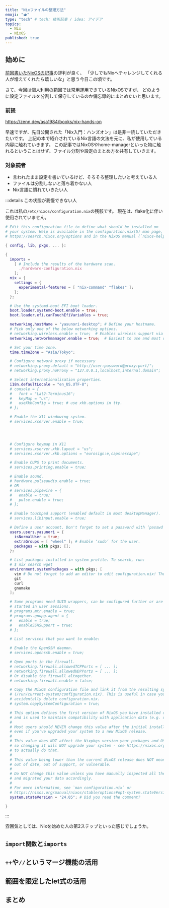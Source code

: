 ```yaml
---
title: "Nixファイルの整理方法"
emoji: "🫖"
type: "tech" # tech: 技術記事 / idea: アイデア
topics:
  - Nix
  - NixOS
published: true
---
```


## 始めに

[前回書いたNixOSの記事](https://zenn.dev/yasunori_kirin/articles/0013-nixos-first-setup)の評判が良く、
「少しでもNixへチャレンジしてくれる人が増えてくれたら嬉しいな」と思う今日この頃です。

さて、今回は個人利用の範囲では常用運用できているNixOSですが、
どのように設定ファイルを分割して保守しているのか備忘録的にまとめたいと思います。

### 前提

https://zenn.dev/asa1984/books/nix-hands-on

早速ですが、先日公開された「Nix入門：ハンズオン」は是非一読していただきたいです。
上記の本で紹介されているNix言語の文法を元に、私が使用している内容に触れていきます。
この記事ではNixOSやhome-managerといった物に触れるということはせず、ファイル分割や設定のまとめ方を共有していきます。

### 対象読者

<!-- textlint-disable -->
- 言われたまま設定を書いているけど、そろそろ整理したいと考えている人
- ファイルは分割しないと落ち着かない人
- Nix言語に慣れていきたい人

:::details この状態が我慢できない人

これは私の`/etc/nixos/configuration.nix`の残骸です。
現在は、flake化に伴い使用されていません。

```nix:configuration.nix
# Edit this configuration file to define what should be installed on
# your system. Help is available in the configuration.nix(5) man page, on
# https://search.nixos.org/options and in the NixOS manual (`nixos-help`).

{ config, lib, pkgs, ... }:

{
  imports =
    [ # Include the results of the hardware scan.
      ./hardware-configuration.nix
    ];
  nix = {
    settings = {
      experimental-features = [ "nix-command" "flakes" ];
    };
  };

  # Use the systemd-boot EFI boot loader.
  boot.loader.systemd-boot.enable = true;
  boot.loader.efi.canTouchEfiVariables = true;

  networking.hostName = "yasunori-desktop"; # Define your hostname.
  # Pick only one of the below networking options.
  # networking.wireless.enable = true;  # Enables wireless support via wpa_supplicant.
  networking.networkmanager.enable = true;  # Easiest to use and most distros use this by default.

  # Set your time zone.
  time.timeZone = "Asia/Tokyo";

  # Configure network proxy if necessary
  # networking.proxy.default = "http://user:password@proxy:port/";
  # networking.proxy.noProxy = "127.0.0.1,localhost,internal.domain";

  # Select internationalisation properties.
  i18n.defaultLocale = "en_US.UTF-8";
  # console = {
  #   font = "Lat2-Terminus16";
  #   keyMap = "us";
  #   useXkbConfig = true; # use xkb.options in tty.
  # };

  # Enable the X11 windowing system.
  # services.xserver.enable = true;


  

  # Configure keymap in X11
  # services.xserver.xkb.layout = "us";
  # services.xserver.xkb.options = "eurosign:e,caps:escape";

  # Enable CUPS to print documents.
  # services.printing.enable = true;

  # Enable sound.
  # hardware.pulseaudio.enable = true;
  # OR
  # services.pipewire = {
  #   enable = true;
  #   pulse.enable = true;
  # };

  # Enable touchpad support (enabled default in most desktopManager).
  # services.libinput.enable = true;

  # Define a user account. Don't forget to set a password with ‘passwd’.
  users.users.yasunori = {
    isNormalUser = true;
    extraGroups = [ "wheel" ]; # Enable ‘sudo’ for the user.
    packages = with pkgs; [];
  };

  # List packages installed in system profile. To search, run:
  # $ nix search wget
  environment.systemPackages = with pkgs; [
    vim # Do not forget to add an editor to edit configuration.nix! The Nano editor is also installed by default.
    git
    curl
    gnumake
  ];

  # Some programs need SUID wrappers, can be configured further or are
  # started in user sessions.
  # programs.mtr.enable = true;
  # programs.gnupg.agent = {
  #   enable = true;
  #   enableSSHSupport = true;
  # };

  # List services that you want to enable:

  # Enable the OpenSSH daemon.
  # services.openssh.enable = true;

  # Open ports in the firewall.
  # networking.firewall.allowedTCPPorts = [ ... ];
  # networking.firewall.allowedUDPPorts = [ ... ];
  # Or disable the firewall altogether.
  # networking.firewall.enable = false;

  # Copy the NixOS configuration file and link it from the resulting system
  # (/run/current-system/configuration.nix). This is useful in case you
  # accidentally delete configuration.nix.
  # system.copySystemConfiguration = true;

  # This option defines the first version of NixOS you have installed on this particular machine,
  # and is used to maintain compatibility with application data (e.g. databases) created on older NixOS versions.
  #
  # Most users should NEVER change this value after the initial install, for any reason,
  # even if you've upgraded your system to a new NixOS release.
  #
  # This value does NOT affect the Nixpkgs version your packages and OS are pulled from,
  # so changing it will NOT upgrade your system - see https://nixos.org/manual/nixos/stable/#sec-upgrading for how
  # to actually do that.
  #
  # This value being lower than the current NixOS release does NOT mean your system is
  # out of date, out of support, or vulnerable.
  #
  # Do NOT change this value unless you have manually inspected all the changes it would make to your configuration,
  # and migrated your data accordingly.
  #
  # For more information, see `man configuration.nix` or
  # https://nixos.org/manual/nixos/stable/options#opt-system.stateVersion .
  system.stateVersion = "24.05"; # Did you read the comment?

}

```

:::
<!-- textlint-enable -->

雰囲気としては、Nixを始めた人の第2ステップといった感じでしょうか。

## `import関数`と`imports`

## `++`や`//`というマージ機能の活用

## 範囲を限定したlet式の活用

## まとめ
